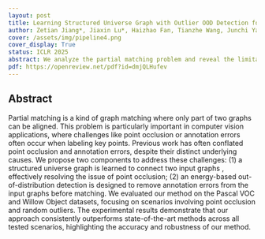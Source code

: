 ```yaml
---
layout: post
title: Learning Structured Universe Graph with Outlier OOD Detection for Partial Matching
author: Zetian Jiang*, Jiaxin Lu*, Haizhao Fan, Tianzhe Wang, Junchi Yan
cover: /assets/img/pipeline4.png
cover_display: True
status: ICLR 2025
abstract: We analyze the partial matching problem and reveal the limitations of existing methods on distinguishing unmatched inlier and outliers. Based on a universe matching perspective, we build an end-to-end learning pipeline including universe metric learning scheme and OOD detection. Our method UGM significantly outperforms SOTA on main-stream datasets. It is also the first deep learning method that can deal with different complex extension cases simultaneously, reaching a notably accelerated matching process and less space utilization as well.
pdf: https://openreview.net/pdf?id=dmjQLHufev
---
```


## Abstract

Partial matching is a kind of graph matching where only part of two graphs can be aligned. This problem is particularly important in computer vision applications, where challenges like point occlusion or annotation errors often occur when labeling key points. Previous work has often conflated point occlusion and annotation errors, despite their distinct underlying causes. We propose two components to address these challenges: (1) a structured universe graph is learned to connect two input graphs 
, effectively resolving the issue of point occlusion; (2) an energy-based out-of-distribution detection is designed to remove annotation errors from the input graphs before matching. We evaluated our method on the Pascal VOC and Willow Object datasets, focusing on scenarios involving point occlusion and random outliers. The experimental results demonstrate that our approach consistently outperforms state-of-the-art methods across all tested scenarios, highlighting the accuracy and robustness of our method.

<!-- ![pipeline4](\assets\img\pipeline4.png) -->

<!-- [[arxiv](https://arxiv.org/abs/2210.10374)] -->

